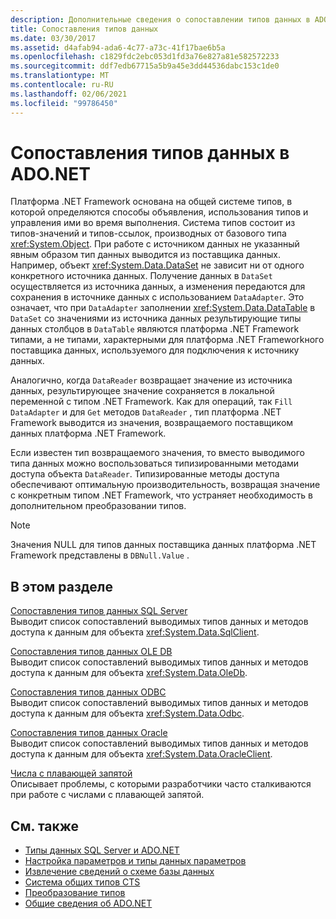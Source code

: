 ```yaml
---
description: Дополнительные сведения о сопоставлении типов данных в ADO.NET
title: Сопоставления типов данных
ms.date: 03/30/2017
ms.assetid: d4afab94-ada6-4c77-a73c-41f17bae6b5a
ms.openlocfilehash: c1829fdc2ebc053d1fd3a76e827a81e582572233
ms.sourcegitcommit: ddf7edb67715a5b9a45e3dd44536dabc153c1de0
ms.translationtype: MT
ms.contentlocale: ru-RU
ms.lasthandoff: 02/06/2021
ms.locfileid: "99786450"
---
```

# <a name="data-type-mappings-in-adonet"></a>Сопоставления типов данных в ADO.NET

Платформа .NET Framework основана на общей системе типов, в которой определяются способы объявления, использования типов и управления ими во время выполнения. Система типов состоит из типов-значений и типов-ссылок, производных от базового типа <xref:System.Object>. При работе с источником данных не указанный явным образом тип данных выводится из поставщика данных. Например, объект <xref:System.Data.DataSet> не зависит ни от одного конкретного источника данных. Получение данных в `DataSet` осуществляется из источника данных, а изменения передаются для сохранения в источнике данных с использованием `DataAdapter`. Это означает, что при `DataAdapter` заполнении <xref:System.Data.DataTable> в `DataSet` со значениями из источника данных результирующие типы данных столбцов в `DataTable` являются платформа .NET Framework типами, а не типами, характерными для платформа .NET Frameworkного поставщика данных, используемого для подключения к источнику данных.  
  
 Аналогично, когда `DataReader` возвращает значение из источника данных, результирующее значение сохраняется в локальной переменной с типом .NET Framework. Как для операций, так `Fill` `DataAdapter` и для `Get` методов `DataReader` , тип платформа .NET Framework выводится из значения, возвращаемого поставщиком данных платформа .NET Framework.  
  
 Если известен тип возвращаемого значения, то вместо выводимого типа данных можно воспользоваться типизированными методами доступа объекта `DataReader`. Типизированные методы доступа обеспечивают оптимальную производительность, возвращая значение с конкретным типом .NET Framework, что устраняет необходимость в дополнительном преобразовании типов.  
  
> [!NOTE]
> Значения NULL для типов данных поставщика данных платформа .NET Framework представлены в `DBNull.Value` .  
  
## <a name="in-this-section"></a>В этом разделе  

 [Сопоставления типов данных SQL Server](sql-server-data-type-mappings.md)  
 Выводит список сопоставлений выводимых типов данных и методов доступа к данным для объекта <xref:System.Data.SqlClient>.  
  
 [Сопоставления типов данных OLE DB](ole-db-data-type-mappings.md)  
 Выводит список сопоставлений выводимых типов данных и методов доступа к данным для объекта <xref:System.Data.OleDb>.  
  
 [Сопоставления типов данных ODBC](odbc-data-type-mappings.md)  
 Выводит список сопоставлений выводимых типов данных и методов доступа к данным для объекта <xref:System.Data.Odbc>.  
  
 [Сопоставления типов данных Oracle](oracle-data-type-mappings.md)  
 Выводит список сопоставлений выводимых типов данных и методов доступа к данным для объекта <xref:System.Data.OracleClient>.  
  
 [Числа с плавающей запятой](floating-point-numbers.md)  
 Описывает проблемы, с которыми разработчики часто сталкиваются при работе с числами с плавающей запятой.  
  
## <a name="see-also"></a>См. также

- [Типы данных SQL Server и ADO.NET](./sql/sql-server-data-types.md)
- [Настройка параметров и типы данных параметров](configuring-parameters-and-parameter-data-types.md)
- [Извлечение сведений о схеме базы данных](retrieving-database-schema-information.md)
- [Система общих типов CTS](../../../standard/base-types/common-type-system.md)
- [Преобразование типов](/previous-versions/visualstudio/visual-studio-2008/t8s7t9bf(v=vs.90))
- [Общие сведения об ADO.NET](ado-net-overview.md)
